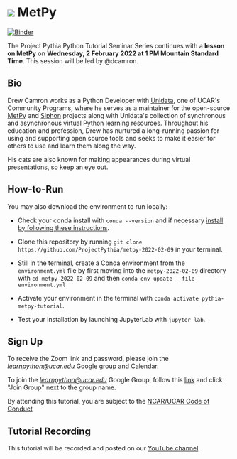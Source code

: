 # ![](https://github.com/Unidata/MetPy/raw/main/docs/_static/metpy_32x32.ico) MetPy

[![Binder](https://mybinder.org/badge_logo.svg)](https://mybinder.org/v2/gh/ProjectPythiaTutorials/metpy-2022-02-09/HEAD/)

The Project Pythia Python Tutorial Seminar Series continues with a **lesson on MetPy** on **Wednesday, 2 February 2022 at 1 PM Mountain Standard Time**. This session will be led by @dcamron.


## Bio

Drew Camron works as a Python Developer with [Unidata](https://www.unidata.ucar.edu/), one of UCAR's Community Programs, where he serves as a maintainer for the open-source [MetPy](https://github.com/Unidata/MetPy/) and [Siphon](https://github.com/Unidata/siphon/) projects along with Unidata's collection of synchronous and asynchronous virtual Python learning resources. Throughout his education and profession, Drew has nurtured a long-running passion for using and supporting open source tools and seeks to make it easier for others to use and learn them along the way.

 His cats are also known for making appearances during virtual presentations, so keep an eye out.


## How-to-Run

You may also download the environment to run locally:

- Check your conda install with `conda --version` and if necessary [install by following these instructions](https://docs.conda.io/en/latest/miniconda.html).

- Clone this repository by running `git clone https://github.com/ProjectPythia/metpy-2022-02-09` in your terminal.

- Still in the terminal, create a Conda environment from the `environment.yml` file by first moving into the `metpy-2022-02-09` directory with `cd metpy-2022-02-09` and then `conda env update --file environment.yml`

- Activate your environment in the terminal with `conda activate pythia-metpy-tutorial`.

- Test your installation by launching JupyterLab with `jupyter lab`.


## Sign Up

To receive the Zoom link and password, please join the *learnpython@ucar.edu* Google group and Calendar.

To join the *learnpython@ucar.edu* Google Group, follow this [link](https://groups.google.com/a/ucar.edu/g/learnpython/about) and click "Join Group" next to the group name.

By attending this tutorial, you are subject to the [NCAR/UCAR Code of Conduct](https://www.ucar.edu/who-we-are/ethics-integrity/codes-conduct.)


## Tutorial Recording

This tutorial will be recorded and posted on our [YouTube channel](https://www.youtube.com/channel/UCoZPBqJal5uKpO8ZiwzavCw).
